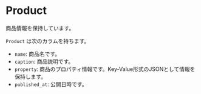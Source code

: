 # Product

商品情報を保持しています。

`Product` は次のカラムを持ちます。

- `name`: 商品名です。
- `caption`: 商品説明です。
- `property`: 商品のプロパティ情報です。Key-Value形式のJSONとして情報を保持します。
- `published_at`: 公開日時です。
